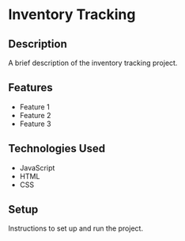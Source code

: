 # Inventory Tracking

## Description

A brief description of the inventory tracking project.

## Features

- Feature 1
- Feature 2
- Feature 3

## Technologies Used

- JavaScript
- HTML
- CSS

## Setup

Instructions to set up and run the project.
